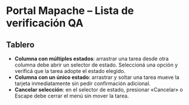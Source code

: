 # Portal Mapache – Lista de verificación QA

## Tablero

- **Columna con múltiples estados**: arrastrar una tarea desde otra columna debe abrir un selector de estado. Seleccioná una opción y verificá que la tarea adopte el estado elegido.
- **Columna con un único estado**: arrastrar y soltar una tarea mueve la tarjeta inmediatamente sin pedir confirmación adicional.
- **Cancelar selección**: en el selector de estado, presionar «Cancelar» o Escape debe cerrar el menú sin mover la tarea.
